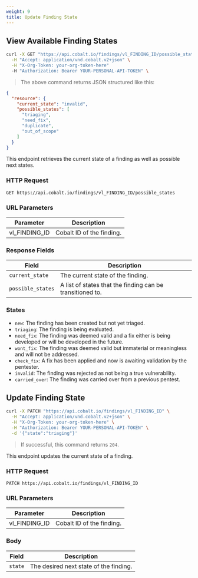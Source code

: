 ```yaml
---
weight: 9
title: Update Finding State
---
```


## View Available Finding States

```sh
curl -X GET "https://api.cobalt.io/findings/vl_FINDING_ID/possible_states" \
  -H "Accept: application/vnd.cobalt.v2+json" \
  -H "X-Org-Token: your-org-token-here"
  -H "Authorization: Bearer YOUR-PERSONAL-API-TOKEN" \
```

> The above command returns JSON structured like this:

```json
{
  "resource": {
    "current_state": "invalid",
    "possible_states": [
      "triaging",
      "need_fix",
      "duplicate",
      "out_of_scope"
    ]
  }
}
```

This endpoint retrieves the current state of a finding as well as possible next states.

### HTTP Request

`GET https://api.cobalt.io/findings/vl_FINDING_ID/possible_states`

### URL Parameters

| Parameter     | Description               |
|---------------|---------------------------|
| vl_FINDING_ID | Cobalt ID of the finding. |

### Response Fields

| Field             | Description                                               |
|-------------------|-----------------------------------------------------------|
| `current_state`   | The current state of the finding.                         |
| `possible_states` | A list of states that the finding can be transitioned to. |

### States

- `new`: The finding has been created but not yet triaged.
- `triaging`: The finding is being evaluated.
- `need_fix`: The finding was deemed valid and a fix either is being developed or will be developed in the future.
- `wont_fix`: The finding was deemed valid but immaterial or meaningless and will not be addressed.
- `check_fix`: A fix has been applied and now is awaiting validation by the pentester.
- `invalid`: The finding was rejected as not being a true vulnerability.
- `carried_over`: The finding was carried over from a previous pentest.

## Update Finding State

```sh
curl -X PATCH "https://api.cobalt.io/findings/vl_FINDING_ID" \
  -H "Accept: application/vnd.cobalt.v2+json" \
  -H "X-Org-Token: your-org-token-here" \
  -H "Authorization: Bearer YOUR-PERSONAL-API-TOKEN" \
  -d '{"state":"triaging"}'
```

> If successful, this command returns `204`.

This endpoint updates the current state of a finding.

### HTTP Request

`PATCH https://api.cobalt.io/findings/vl_FINDING_ID`

### URL Parameters

| Parameter     | Description               |
|---------------|---------------------------|
| vl_FINDING_ID | Cobalt ID of the finding. |

### Body

| Field   | Description                            |
|---------|----------------------------------------|
| `state` | The desired next state of the finding. |
